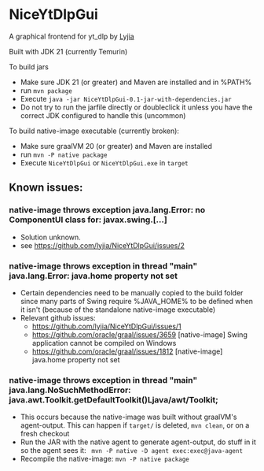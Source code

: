 # NiceYtDlpGui

A graphical frontend for yt_dlp by [Lyjia](http://www.lyjia.us)

Built with JDK 21 (currently Temurin)

To build jars
 * Make sure JDK 21 (or greater) and Maven are installed and in %PATH%
 * run `mvn package`
 * Execute `java -jar NiceYtDlpGui-0.1-jar-with-dependencies.jar`
 * Do not try to run the jarfile directly or doubleclick it unless you have the correct JDK configured to handle this (uncommon)

To build native-image executable (currently broken):
 * Make sure graalVM 20 (or greater) and Maven are installed
 * run `mvn -P native package`
 * Execute `NiceYtDlpGui` or `NiceYtDlpGui.exe` in `target`

## Known issues:

### native-image throws exception java.lang.Error: no ComponentUI class for: javax.swing.[...]

* Solution unknown.
* see https://github.com/lyjia/NiceYtDlpGui/issues/2

### native-image throws exception in thread "main" java.lang.Error: java.home property not set

* Certain dependencies need to be manually copied to the build folder since many parts of Swing require %JAVA_HOME% to be defined when it isn't (because of the standalone native-image executable)
* Relevant github issues:
  * https://github.com/lyjia/NiceYtDlpGui/issues/1
  * https://github.com/oracle/graal/issues/3659 [native-image] Swing application cannot be compiled on Windows
  * https://github.com/oracle/graal/issues/1812 [native-image] java.home property not set


### native-image throws exception in thread "main" java.lang.NoSuchMethodError: java.awt.Toolkit.getDefaultToolkit()Ljava/awt/Toolkit;

* This occurs because the native-image was built without graalVM's agent-output. This can happen if `target/` is deleted, `mvn clean`, or on a fresh checkout
* Run the JAR with the native agent to generate agent-output, do stuff in it so the agent sees it: ` mvn -P native -D agent exec:exec@java-agent`
* Recompile the native-image: `mvn -P native package`
